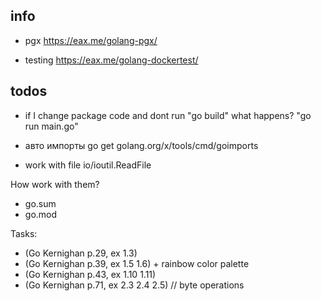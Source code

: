 ## info
* pgx
https://eax.me/golang-pgx/

* testing
https://eax.me/golang-dockertest/

## todos

* if I change package code and dont run "go build" what happens? "go run main.go"

* авто импорты
go get golang.org/x/tools/cmd/goimports

* work with file 
io/ioutil.ReadFile

How work with them?
* go.sum
* go.mod

Tasks:
* (Go Kernighan p.29, ex 1.3)
* (Go Kernighan p.39, ex 1.5 1.6) + rainbow color palette
* (Go Kernighan p.43, ex 1.10 1.11)
* (Go Kernighan p.71, ex 2.3 2.4 2.5) // byte operations
